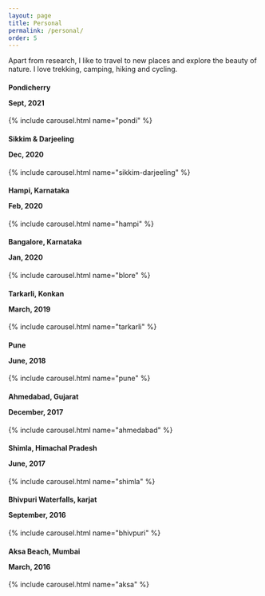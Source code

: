 ```yaml
---
layout: page
title: Personal
permalink: /personal/
order: 5
---
```


Apart from research, I like to travel to new places and explore the beauty of nature. I love trekking, camping, hiking and cycling.

<h4> Pondicherry <p><span class="post-meta">Sept, 2021</span></p> </h4>

{% include carousel.html name="pondi" %}

<h4> Sikkim & Darjeeling <p><span class="post-meta">Dec, 2020</span></p> </h4>
<!-- Magnificent landscapes with beautiful lakes, snow-clad mountains, dense coniferous forests and tea plantations and most importantly,
a much needed break from 2020!  -->

{% include carousel.html name="sikkim-darjeeling" %}

<h4> Hampi, Karnataka <p><span class="post-meta">Feb, 2020</span></p> </h4>
<!-- World Heritage site with delightful ancient architecture. -->

{% include carousel.html name="hampi" %}

<h4> Bangalore, Karnataka <p><span class="post-meta">Jan, 2020</span></p> </h4>
<!-- Beautiful city with calm weather and modern architecture. -->

{% include carousel.html name="blore" %}

<h4> Tarkarli, Konkan <p><span class="post-meta">March, 2019</span></p> </h4>
<!-- An adventourous trip to the western coast of Maharashtra. -->

{% include carousel.html name="tarkarli" %}

<h4> Pune <p><span class="post-meta">June, 2018</span></p> </h4>
<!-- During my internship at Cadence, I got to explore the city of Pune. -->

{% include carousel.html name="pune" %}

<h4> Ahmedabad, Gujarat <p><span class="post-meta">December, 2017</span></p> </h4>

{% include carousel.html name="ahmedabad" %}

<h4> Shimla, Himachal Pradesh <p><span class="post-meta">June, 2017</span></p> </h4>

{% include carousel.html name="shimla" %}

<h4> Bhivpuri Waterfalls, karjat <p><span class="post-meta">September, 2016</span></p> </h4>

{% include carousel.html name="bhivpuri" %}

<h4> Aksa Beach, Mumbai <p><span class="post-meta">March, 2016</span></p> </h4>
{% include carousel.html name="aksa" %}

